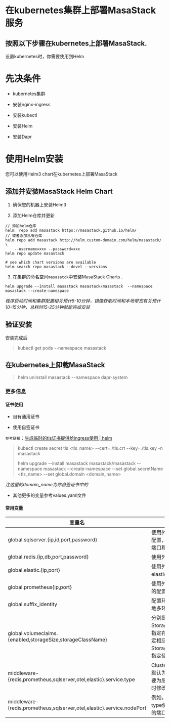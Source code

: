 # 在kubernetes集群上部署MasaStack服务

## 按照以下步骤在kubernetes上部署MasaStack.

设置kubernetes时，你需要使用到Helm

# 先决条件

* kubernetes集群

* 安装nginx-ingress

* 安装kubectl

* 安装Helm

* 安装Dapr

# 使用Helm安装

您可以使用Helm3 chart在kubernetes上部署MasaStack

## 添加并安装MasaStack Helm Chart

1. 确保您的机器上安装Helm3

2. 添加Helm仓库并更新

```shell
// 添加helm仓库
helm  repo add masastack https://masastack.github.io/helm/
// 或者添加私有仓库
helm repo add masastack http://helm.custom-domain.com/helm/masastack/ \
    --username=xxx --password=xxx
helm repo update masastack 

# see which chart versions are available
helm search repo masastack --devel --versions
```

3. 在集群的命名空间`masasatck`中安装MasaStack Charts .

```shell
helm upgrade --install masastack masastack/masastack  --namespace masastack --create-namespace 
```

*程序启动时间和集群配置相关预计5-10分钟，镜像获取时间和本地带宽有关预计10-15分钟，总耗时15-25分钟就能完成安装*

## 验证安装

安装完成后

> kubectl get pods  --namespace   masastack 

## 在kubernetes上卸载MasaStack

> helm uninstall masastack --namespace dapr-system

### 更多信息

#### 证书使用

* 自有通用证书

* 使用自签证书

`参考链接`：[生成临时的tls证书提供给ingress使用 | helm](https://masastack.github.io/helm/README_TLS)

> kubectl create secret tls <tls_name> --cert=./tls.crt --key=./tls.key -n masastack
> 
> helm upgrade --install masastack masastack/masastack --namespace  masastack  --create-namespace  --set global.secretName <tls_name> --set global.domain <domain_name>

*注这里的domain_name为你自签证书中的<Common Name>*

* 其他更多的变量参考values.yaml文件

#### 常用变量

| 变量名                                                                   | 备注                                                        |
| --------------------------------------------------------------------- | --------------------------------------------------------- |
| global.sqlserver.{ip,id,port,password}                                | 使用外部数据库的时候配置，ip地址，账号，端口和密码                                |
| global.redis.{ip,db,port,password}                                    | 使用外部redis的配置                                              |
| global.elastic.{ip,port}                                              | 使用外部elasticsearch的配置                                      |
| global.prometheus{ip,port}                                            | 使用外部prometheus的配置                                         |
| global.suffix_identity                                                | <env>配置环境变量，针对本地多环境来使用                                    |
| global.volumeclaims.{enabled,storageSize,storageClassName}            | 分别是启动StorageClass存储，指定存储空间大小，指定相应的StorageClass，若无指定使用默认sc |
| middleware-{redis,prometheus,sqlserver,otel,elastic}.service.type     | ClusterIP,NodePort，默认为ClusterIP，主要为服务提供外部方位时修改            |
| middleware-{redis,prometheus,sqlserver,otel,elastic}.service.nodePort | 例如，32200 ；结合type使用，指定需要的端口                                |
